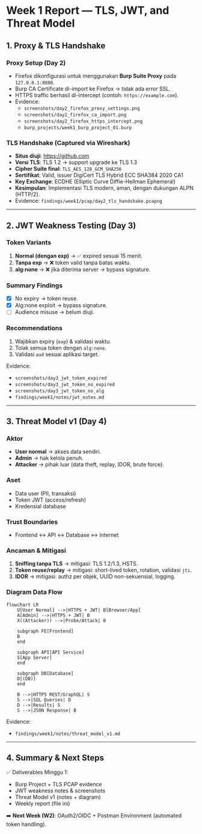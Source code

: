 # Week 1 Report — TLS, JWT, and Threat Model

## 1. Proxy & TLS Handshake

### Proxy Setup (Day 2)
- Firefox dikonfigurasi untuk menggunakan **Burp Suite Proxy** pada `127.0.0.1:8080`.
- Burp CA Certificate di-import ke Firefox → tidak ada error SSL.
- HTTPS traffic berhasil di-intercept (contoh: `https://example.com`).
- Evidence:
  - `screenshots/day2_firefox_proxy_settings.png`
  - `screenshots/day2_firefox_ca_import.png`
  - `screenshots/day2_firefox_https_intercept.png`
  - `burp_projects/week1_burp_project_01.burp`

### TLS Handshake (Captured via Wireshark)
- **Situs diuji**: https://github.com
- **Versi TLS**: TLS 1.2 → support upgrade ke TLS 1.3
- **Cipher Suite final**: `TLS_AES_128_GCM_SHA256`
- **Sertifikat**: Valid, issuer DigiCert TLS Hybrid ECC SHA384 2020 CA1
- **Key Exchange**: ECDHE (Elliptic Curve Diffie-Hellman Ephemeral)
- **Kesimpulan**: Implementasi TLS modern, aman, dengan dukungan ALPN (HTTP/2).
- Evidence: `findings/week1/pcap/day2_tls_handshake.pcapng`

---

## 2. JWT Weakness Testing (Day 3)

### Token Variants
1. **Normal (dengan exp)** → ✅ expired sesuai 15 menit.
2. **Tanpa exp** → ❌ token valid tanpa batas waktu.
3. **alg:none** → ❌ jika diterima server → bypass signature.

### Summary Findings
- [x] No expiry → token reuse.
- [x] Alg:none exploit → bypass signature.
- [ ] Audience misuse → belum diuji.

### Recommendations
1. Wajibkan expiry (`exp`) & validasi waktu.
2. Tolak semua token dengan `alg:none`.
3. Validasi `aud` sesuai aplikasi target.

Evidence:
- `screenshots/day3_jwt_token_expired`
- `screenshots/day3_jwt_token_no_expired`
- `screenshots/day3_jwt_token_no_alg`
- `findings/week1/notes/jwt_notes.md`

---

## 3. Threat Model v1 (Day 4)

### Aktor
- **User normal** → akses data sendiri.
- **Admin** → hak kelola penuh.
- **Attacker** → pihak luar (data theft, replay, IDOR, brute force).

### Aset
- Data user (PII, transaksi)
- Token JWT (access/refresh)
- Kredensial database

### Trust Boundaries
- Frontend ↔ API ↔ Database ↔ Internet

### Ancaman & Mitigasi
1. **Sniffing tanpa TLS** → mitigasi: TLS 1.2/1.3, HSTS.
2. **Token reuse/replay** → mitigasi: short-lived token, rotation, validasi `jti`.
3. **IDOR** → mitigasi: authz per objek, UUID non-sekuensial, logging.

### Diagram Data Flow
```mermaid
flowchart LR
    U[User Normal] -->|HTTPS + JWT| B[Browser/App]
    A[Admin] -->|HTTPS + JWT| B
    X((Attacker)) -->|Probe/Attack| B

    subgraph FE[Frontend]
    B
    end

    subgraph API[API Service]
    S[App Server]
    end

    subgraph DB[Database]
    D[(DB)]
    end

    B -->|HTTPS REST/GraphQL| S
    S -->|SQL Queries| D
    D -->|Results| S
    S -->|JSON Response| B
```

Evidence:
- `findings/week1/notes/threat_model_v1.md`

---

## 4. Summary & Next Steps
✅ Deliverables Minggu 1:
- Burp Project + TLS PCAP evidence
- JWT weakness notes & screenshots
- Threat Model v1 (notes + diagram)
- Weekly report (file ini)

➡️ **Next Week (W2)**: OAuth2/OIDC + Postman Environment (automated token handling).
